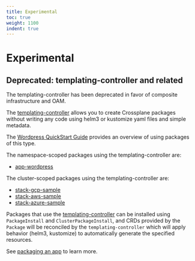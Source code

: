 ```yaml
---
title: Experimental
toc: true
weight: 1100
indent: true
---
```


# Experimental 

## Deprecated: templating-controller and related 
The templating-controller has been deprecated in favor of composite
infrastructure and OAM.

The [templating-controller] allows you to create Crossplane packages without
writing any code using helm3 or kustomize yaml files and simple metadata.

The [Wordpress QuickStart Guide] provides an overview of using packages of
this type.

The namespace-scoped packages using the templating-controller are: 
- [app-wordpress]

The cluster-scoped packages using the templating-controller are: 
- [stack-gcp-sample] 
- [stack-aws-sample] 
- [stack-azure-sample]

Packages that use the [templating-controller] can be installed using
`PackageInstall` and `ClusterPackageInstall`, and CRDs provided by the
`Package` will be reconciled by the `templating-controller` which will apply
behavior (helm3, kustomize) to automatically generate the specified
resources.

See [packaging an app] to learn more.


<!-- Named Link -->
[templating-controller]: https://github.com/crossplane/templating-controller
[stack-gcp-sample]: https://github.com/crossplane/stack-gcp-sample
[stack-aws-sample]: https://github.com/crossplane/stack-aws-sample
[stack-azure-sample]: https://github.com/crossplane/stack-azure-sample
[app-wordpress]: https://github.com/crossplane/app-wordpress
[Wordpress Quickstart Guide]: https://github.com/crossplane/app-wordpress/blob/master/docs/quickstart.md
[packaging an app]: experimental/packaging_an_app.md
